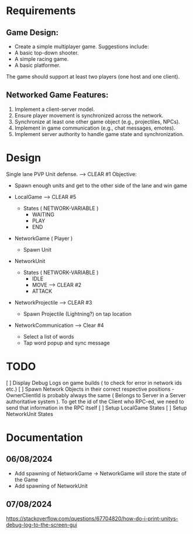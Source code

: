 # Requirements
## Game Design:
- Create a simple multiplayer game. Suggestions include:
- A basic top-down shooter.
- A simple racing game.
- A basic platformer.

The game should support at least two players (one host and one client).

## Networked Game Features:
1. Implement a client-server model.
2. Ensure player movement is synchronized across the network.
3. Synchronize at least one other game object (e.g., projectiles, NPCs).
4. Implement in game communication (e.g., chat messages, emotes).
5. Implement server authority to handle game state and synchronization.

# Design
Single lane PVP Unit defense. --> CLEAR #1
Objective: 
- Spawn enough units and get to the other side of the lane and win game

- LocalGame --> CLEAR #5
    - States ( NETWORK-VARIABLE )
        - WAITING
        - PLAY
        - END
- NetworkGame ( Player )
    - Spawn Unit
- NetworkUnit
    - States ( NETWORK-VARIABLE )
        - IDLE
        - MOVE --> CLEAR #2
        - ATTACK
- NetworkProjectile --> CLEAR #3
    - Spawn Projectile (Lightning?) on tap location
- NetworkCommunication --> Clear #4
    - Select a list of words
    - Tap word popup and sync message

# TODO
[ ] Display Debug Logs on game builds ( to check for error in network ids etc.)
[ ] Spawn Network Objects in their correct respective positions
    - OwnerClientId is probably always the same ( Belongs to Server in a Server authoritative system ). To get the id of the Client who RPC-ed, we need to send that information in the RPC itself
[ ] Setup LocalGame States
[ ] Setup NetworkUnit States

# Documentation

## 06/08/2024
- Add spawning of NetworkGame -> NetworkGame will store the state of the Game 
- Add spawning of NetworkUnit

## 07/08/2024
https://stackoverflow.com/questions/67704820/how-do-i-print-unitys-debug-log-to-the-screen-gui
